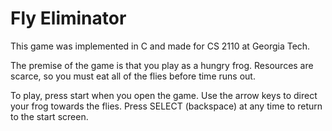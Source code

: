 # Fly Eliminator

This game was implemented in C and made for CS 2110 at Georgia Tech. 

The premise of the game is that you play as a hungry frog. Resources are scarce, so you must eat all of the flies before time runs out.

To play, press start when you open the game. Use the arrow keys to direct your frog towards the flies. Press SELECT (backspace) at any time to return to the start screen.
